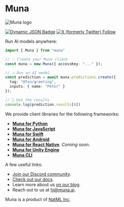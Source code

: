 # Muna

![Muna logo](https://raw.githubusercontent.com/muna-ai/.github/main/logo_wide.png)

[![Dynamic JSON Badge](https://img.shields.io/badge/dynamic/json?url=https%3A%2F%2Fdiscord.com%2Fapi%2Finvites%2Fy5vwgXkz2f%3Fwith_counts%3Dtrue&query=%24.approximate_member_count&logo=discord&logoColor=white&label=Muna%20community)](https://discord.gg/muna)
[![X (formerly Twitter) Follow](https://img.shields.io/twitter/follow/fxnai)](https://twitter.com/fxnai)

Run AI models anywhere:
```ts
import { Muna } from "muna"

// 💥 Create your Muna client
const muna = new Muna({ accessKey: "..." });

// 🔥 Run an AI model
const prediction = await muna.predictions.create({
  tag: "@fxn/greeting",
  inputs: { name: "Peter" }
});

// 🚀 Use the results
console.log(prediction.results[0])
```

We provide client libraries for the following frameworks:

- **[Muna for Python](https://github.com/muna-ai/muna-py)**
- **[Muna for JavaScript](https://github.com/muna-ai/muna-js)**
- **[Muna for Swift](https://github.com/muna-ai/muna-swift)**
- **[Muna for Android](https://central.sonatype.com/artifact/ai.muna/muna)**
- **[Muna for React Native](https://www.npmjs.com/package/@fxn/expo)**. *Coming soon*.
- **[Muna for Unity Engine](https://github.com/muna-ai/muna-unity)**
- **[Muna CLI](https://github.com/muna-ai/muna-py)**

A few useful links:

- [Join our Discord community](https://discord.gg/muna).
- [Check out our docs](https://docs.muna.ai).
- Learn more about us [on our blog](https://blog.muna.ai).
- Reach out to us at [hi@muna.ai](mailto:hi@muna.ai).

Muna is a product of [NatML Inc](https://github.com/natmlx).
